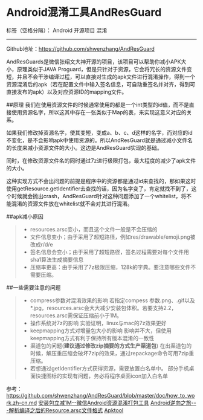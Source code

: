 ﻿# Android混淆工具AndResGuard

标签（空格分隔）： Android 开源项目 混淆

---

Github地址：https://github.com/shwenzhang/AndResGuard

AndResGuards是微信张绍文大神开源的项目，该项目可以帮助你减小APK大小，原理类似于JAVA Proguard，但是只针对于资源，它会将冗长的资源文件变短，并且不会干涉编译过程，可以直接对生成的apk文件进行混淆操作，得到一个资源混淆后的apk（若在配置文件中输入签名信息，可自动重签名并对齐，得到可直接发布的apk）以及对应资源ID的mapping文件。

##原理
我们在使用资源文件的时候通常使用的都是一个int类型的id值，而不是直接使用资源名字，所以这其中存在一张类似于Map的表，来实现这意义对应的关系。

如果我们修改掉资源名字，使其变短，变成a、b、c、d这样的名字，而对应的id不变化，是不会影响apk中使用资源的。所以AndResGuard就是通过减小文件名的长度来减小资源文件的大小。这边是AndResGuard实现的基础。

同时，在修改资源文件名的同时通过7z进行极限打包，最大程度的减少了apk文件的大小。

这种实现方式不会出问题的前提是程序中的资源都是通过id来查找的，那如果这时使用getResource.getIdentifier去查找的话，因为名字变了，肯定就找不到了，这个时候就会抛出crash，AndResGuard针对这种问题添加了一个whitelist，将不能混淆的资源文件放在whitelist就不会对其进行混淆。


##apk减小原因
> * resources.arsc变小，而且这个文件一般是不会压缩的
> * 文件信息变小；由于采用了超短路径，例如res/drawable/emoji.png被改成r/d/e
> * 签名信息会变小；由于采用了超短路径，签名过程需要对每个文件用sha1算法生成摘要信息
> * 压缩率更高：由于采用了7z极限压缩，128k的字典。要注意哪些文件不需要压缩。    

##一些需要注意的问题
> * compress参数对混淆效果的影响
若指定compess 参数.png、.gif以及*.jpg，resources.arsc会大大减少安装包体积。若要支持2.2，resources.arsc需保证压缩前小于1M。
> * 操作系统对7z的影响
实验证明，linux与mac的7z效果更好
> * keepmapping方式对增量包大小的影响
影响并不大，但使用keepmapping方式有利于保持所有版本混淆的一致性
> * 渠道包的问题(**建议通过修改zip摘要的方式生产渠道包**)
在出渠道包的时候，解压重压缩会破坏7zip的效果，通过repackage命令可用7zip重压缩。
> * 若想通过getIdentifier方式获得资源，需要放置白名单中。
部分手机桌面快捷图标的实现有问题，务必将程序桌面icon加入白名单



参考：
https://github.com/shwenzhang/AndResGuard/blob/master/doc/how_to_work.zh-cn.md
[安装包立减1M--微信Android资源混淆打包工具](http://mp.weixin.qq.com/s?__biz=MzAwNDY1ODY2OQ==&mid=208135658&idx=1&sn=ac9bd6b4927e9e82f9fa14e396183a8f#rd)
[Android逆向之旅---解析编译之后的Resource.arsc文件格式](http://blog.csdn.net/jiangwei0910410003/article/details/50628894)
[Apktool](https://github.com/iBotPeaches/Apktool)




